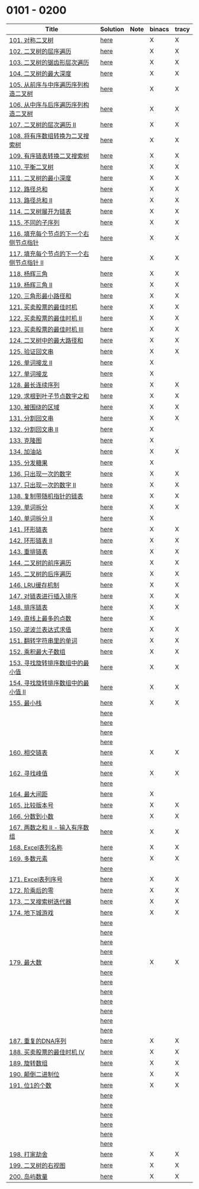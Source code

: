 #  0101 - 0200



| Title                                                        | Solution                 | Note | binacs | tracy |
| ------------------------------------------------------------ | ------------------------ | ---- | ------ | ----- |
| [101. 对称二叉树](https://leetcode-cn.com/problems/symmetric-tree/) | [here](./0101/README.md) |      | X      | X     |
| [102. 二叉树的层序遍历](https://leetcode-cn.com/problems/binary-tree-level-order-traversal/) | [here](./0102/README.md) |      | X      | X     |
| [103. 二叉树的锯齿形层次遍历](https://leetcode-cn.com/problems/binary-tree-zigzag-level-order-traversal/) | [here](./0103/README.md) |      | X      | X     |
| [ 104. 二叉树的最大深度](https://leetcode-cn.com/problems/maximum-depth-of-binary-tree/) | [here](./0104/README.md) |      | X      | X     |
| [105. 从前序与中序遍历序列构造二叉树](https://leetcode-cn.com/problems/construct-binary-tree-from-preorder-and-inorder-traversal/) | [here](./0105/README.md) |      | X      | X     |
| [106. 从中序与后序遍历序列构造二叉树](https://leetcode-cn.com/problems/construct-binary-tree-from-inorder-and-postorder-traversal/) | [here](./0106/README.md) |      | X      | X     |
| [107. 二叉树的层次遍历 II](https://leetcode-cn.com/problems/binary-tree-level-order-traversal-ii/) | [here](./0107/README.md) |      | X      | X     |
| [108. 将有序数组转换为二叉搜索树](https://leetcode-cn.com/problems/convert-sorted-array-to-binary-search-tree/) | [here](./0108/README.md) |      | X      | X     |
| [109. 有序链表转换二叉搜索树](https://leetcode-cn.com/problems/convert-sorted-list-to-binary-search-tree/) | [here](./0109/README.md) |      | X      | X     |
| [110. 平衡二叉树](https://leetcode-cn.com/problems/balanced-binary-tree/) | [here](./0110/README.md) |      | X      | X     |
| [111. 二叉树的最小深度](https://leetcode-cn.com/problems/minimum-depth-of-binary-tree/) | [here](./0111/README.md) |      | X      | X     |
| [112. 路径总和](https://leetcode-cn.com/problems/path-sum/)  | [here](./0112/README.md) |      | X      | X     |
| [113. 路径总和 II](https://leetcode-cn.com/problems/path-sum-ii/) | [here](./0113/README.md) |      | X      | X     |
| [114. 二叉树展开为链表](https://leetcode-cn.com/problems/flatten-binary-tree-to-linked-list/) | [here](./0114/README.md) |      | X      | X     |
| [115. 不同的子序列](https://leetcode-cn.com/problems/distinct-subsequences/) | [here](./0115/README.md) |      | X      | X     |
| [116. 填充每个节点的下一个右侧节点指针](https://leetcode-cn.com/problems/populating-next-right-pointers-in-each-node/) | [here](./0116/README.md) |      | X      | X     |
| [117. 填充每个节点的下一个右侧节点指针 II](https://leetcode-cn.com/problems/populating-next-right-pointers-in-each-node-ii/) | [here](./0117/README.md) |      | X      | X     |
| [118. 杨辉三角](https://leetcode-cn.com/problems/pascals-triangle/) | [here](./0118/README.md) |      | X      | X     |
| [119. 杨辉三角 II](https://leetcode-cn.com/problems/pascals-triangle-ii/) | [here](./0119/README.md) |      | X      | X     |
| [120. 三角形最小路径和](https://leetcode-cn.com/problems/triangle/) | [here](./0120/README.md) |      | X      | X     |
| [121. 买卖股票的最佳时机](https://leetcode-cn.com/problems/best-time-to-buy-and-sell-stock/) | [here](./0121/README.md) |      | X      | X     |
| [122. 买卖股票的最佳时机 II](https://leetcode-cn.com/problems/best-time-to-buy-and-sell-stock-ii/) | [here](./0122/README.md) |      | X      | X     |
| [123. 买卖股票的最佳时机 III](https://leetcode-cn.com/problems/best-time-to-buy-and-sell-stock-iii/) | [here](./0123/README.md) |      | X      | X     |
| [124. 二叉树中的最大路径和](https://leetcode-cn.com/problems/binary-tree-maximum-path-sum/) | [here](./0124/README.md) |      | X      | X     |
| [125. 验证回文串](https://leetcode-cn.com/problems/valid-palindrome/) | [here](./0125/README.md) |      | X      | X     |
| [126. 单词接龙 II](https://leetcode-cn.com/problems/word-ladder-ii/) | [here](./0126/README.md) |      | X      |       |
| [127. 单词接龙](https://leetcode-cn.com/problems/word-ladder/) | [here](./0127/README.md) |      | X      |       |
| [128. 最长连续序列](https://leetcode-cn.com/problems/longest-consecutive-sequence/) | [here](./0128/README.md) |      | X      | X     |
| [129. 求根到叶子节点数字之和](https://leetcode-cn.com/problems/sum-root-to-leaf-numbers/) | [here](./0129/README.md) |      | X      | X     |
| [130. 被围绕的区域](https://leetcode-cn.com/problems/surrounded-regions/) | [here](./0130/README.md) |      | X      | X     |
| [131. 分割回文串](https://leetcode-cn.com/problems/palindrome-partitioning/) | [here](./0131/README.md) |      | X      | X     |
| [132. 分割回文串 II](https://leetcode-cn.com/problems/palindrome-partitioning-ii/) | [here](./0132/README.md) |      | X      |       |
| [133. 克隆图](https://leetcode-cn.com/problems/clone-graph/) | [here](./0133/README.md) |      | X      |       |
| [134. 加油站](https://leetcode-cn.com/problems/gas-station/) | [here](./0134/README.md) |      | X      | X     |
| [135. 分发糖果](https://leetcode-cn.com/problems/candy/)     | [here](./0135/README.md) |      | X      |       |
| [136. 只出现一次的数字](https://leetcode-cn.com/problems/single-number/) | [here](./0136/README.md) |      | X      | X     |
| [137. 只出现一次的数字 II](https://leetcode-cn.com/problems/single-number-ii/) | [here](./0137/README.md) |      | X      | X     |
| [138. 复制带随机指针的链表](https://leetcode-cn.com/problems/copy-list-with-random-pointer/) | [here](./0138/README.md) |      | X      | X     |
| [139. 单词拆分](https://leetcode-cn.com/problems/word-break/) | [here](./0139/README.md) |      | X      | X     |
| [140. 单词拆分 II](https://leetcode-cn.com/problems/word-break-ii/) | [here](./0140/README.md) |      | X      |       |
| [141. 环形链表](https://leetcode-cn.com/problems/linked-list-cycle/) | [here](./0141/README.md) |      | X      | X     |
| [142. 环形链表 II](https://leetcode-cn.com/problems/linked-list-cycle-ii/) | [here](./0142/README.md) |      | X      | X     |
| [143. 重排链表](https://leetcode-cn.com/problems/reorder-list/) | [here](./0143/README.md) |      | X      | X     |
| [144. 二叉树的前序遍历](https://leetcode-cn.com/problems/binary-tree-preorder-traversal/) | [here](./0144/README.md) |      | X      | X     |
| [145. 二叉树的后序遍历](https://leetcode-cn.com/problems/binary-tree-postorder-traversal/) | [here](./0145/README.md) |      | X      | X     |
| [146. LRU缓存机制](https://leetcode-cn.com/problems/lru-cache/) | [here](./0146/README.md) |      | X      | X     |
| [147. 对链表进行插入排序](https://leetcode-cn.com/problems/insertion-sort-list/) | [here](./0147/README.md) |      | X      | X     |
| [148. 排序链表](https://leetcode-cn.com/problems/sort-list/) | [here](./0148/README.md) |      | X      | X     |
| [149. 直线上最多的点数](https://leetcode-cn.com/problems/max-points-on-a-line/) | [here](./0149/README.md) |      | X      |       |
| [150. 逆波兰表达式求值](https://leetcode-cn.com/problems/evaluate-reverse-polish-notation/) | [here](./0150/README.md) |      | X      | X     |
| [151. 翻转字符串里的单词](https://leetcode-cn.com/problems/reverse-words-in-a-string/) | [here](./0151/README.md) |      | X      | X     |
| [152. 乘积最大子数组](https://leetcode-cn.com/problems/maximum-product-subarray/) | [here](./0152/README.md) |      | X      | X     |
| [153. 寻找旋转排序数组中的最小值](https://leetcode-cn.com/problems/find-minimum-in-rotated-sorted-array/) | [here](./0153/README.md) |      | X      | X     |
| [154. 寻找旋转排序数组中的最小值 II](https://leetcode-cn.com/problems/find-minimum-in-rotated-sorted-array-ii/) | [here](./0154/README.md) |      | X      | X     |
| [155. 最小栈](https://leetcode-cn.com/problems/min-stack/)   | [here](./0155/README.md) |      | X      | X     |
|                                                              | [here](./0156/README.md) |      |        |       |
|                                                              | [here](./0157/README.md) |      |        |       |
|                                                              | [here](./0158/README.md) |      |        |       |
|                                                              | [here](./0159/README.md) |      |        |       |
| [160. 相交链表](https://leetcode-cn.com/problems/intersection-of-two-linked-lists/) | [here](./0160/README.md) |      | X      | X     |
|                                                              | [here](./0161/README.md) |      |        |       |
| [162. 寻找峰值](https://leetcode-cn.com/problems/find-peak-element/) | [here](./0162/README.md) |      | X      | X     |
|                                                              | [here](./0163/README.md) |      |        |       |
| [164. 最大间距](https://leetcode-cn.com/problems/maximum-gap/) | [here](./0164/README.md) |      | X      |       |
| [165. 比较版本号](https://leetcode-cn.com/problems/compare-version-numbers/) | [here](./0165/README.md) |      | X      | X     |
| [166. 分数到小数](https://leetcode-cn.com/problems/fraction-to-recurring-decimal/) | [here](./0166/README.md) |      | X      | X     |
| [167. 两数之和 II - 输入有序数组](https://leetcode-cn.com/problems/two-sum-ii-input-array-is-sorted/) | [here](./0167/README.md) |      | X      | X     |
| [168. Excel表列名称](https://leetcode-cn.com/problems/excel-sheet-column-title/) | [here](./0168/README.md) |      | X      | X     |
| [169. 多数元素](https://leetcode-cn.com/problems/majority-element/) | [here](./0169/README.md) |      | X      | X     |
|                                                              | [here](./0170/README.md) |      |        |       |
| [171. Excel表列序号](https://leetcode-cn.com/problems/excel-sheet-column-number/) | [here](./0171/README.md) |      | X      | X     |
| [172. 阶乘后的零](https://leetcode-cn.com/problems/factorial-trailing-zeroes/) | [here](./0172/README.md) |      | X      | X     |
| [173. 二叉搜索树迭代器](https://leetcode-cn.com/problems/binary-search-tree-iterator/) | [here](./0173/README.md) |      | X      | X     |
| [174. 地下城游戏](https://leetcode-cn.com/problems/dungeon-game/) | [here](./0174/README.md) |      | X      | X     |
|                                                              | [here](./0175/README.md) |      |        |       |
|                                                              | [here](./0176/README.md) |      |        |       |
|                                                              | [here](./0177/README.md) |      |        |       |
|                                                              | [here](./0178/README.md) |      |        |       |
| [179. 最大数](https://leetcode-cn.com/problems/largest-number/) | [here](./0179/README.md) |      | X      | X     |
|                                                              | [here](./0180/README.md) |      |        |       |
|                                                              | [here](./0181/README.md) |      |        |       |
|                                                              | [here](./0182/README.md) |      |        |       |
|                                                              | [here](./0183/README.md) |      |        |       |
|                                                              | [here](./0184/README.md) |      |        |       |
|                                                              | [here](./0185/README.md) |      |        |       |
|                                                              | [here](./0186/README.md) |      |        |       |
| [187. 重复的DNA序列](https://leetcode-cn.com/problems/repeated-dna-sequences/) | [here](./0187/README.md) |      | X      | X     |
| [188. 买卖股票的最佳时机 IV](https://leetcode-cn.com/problems/best-time-to-buy-and-sell-stock-iv/) | [here](./0188/README.md) |      | X      | X     |
| [189. 旋转数组](https://leetcode-cn.com/problems/rotate-array/) | [here](./0189/README.md) |      | X      | X     |
| [190. 颠倒二进制位](https://leetcode-cn.com/problems/reverse-bits/) | [here](./0190/README.md) |      | X      | X     |
| [191. 位1的个数](https://leetcode-cn.com/problems/number-of-1-bits/) | [here](./0191/README.md) |      | X      | X     |
|                                                              | [here](./0192/README.md) |      |        |       |
|                                                              | [here](./0193/README.md) |      |        |       |
|                                                              | [here](./0194/README.md) |      |        |       |
|                                                              | [here](./0195/README.md) |      |        |       |
|                                                              | [here](./0196/README.md) |      |        |       |
|                                                              | [here](./0197/README.md) |      |        |       |
| [198. 打家劫舍](https://leetcode-cn.com/problems/house-robber/) | [here](./0198/README.md) |      | X      | X     |
| [199. 二叉树的右视图](https://leetcode-cn.com/problems/binary-tree-right-side-view/) | [here](./0199/README.md) |      | X      | X     |
| [200. 岛屿数量](https://leetcode-cn.com/problems/number-of-islands/) | [here](./0200/README.md) |      | X      | X     |

